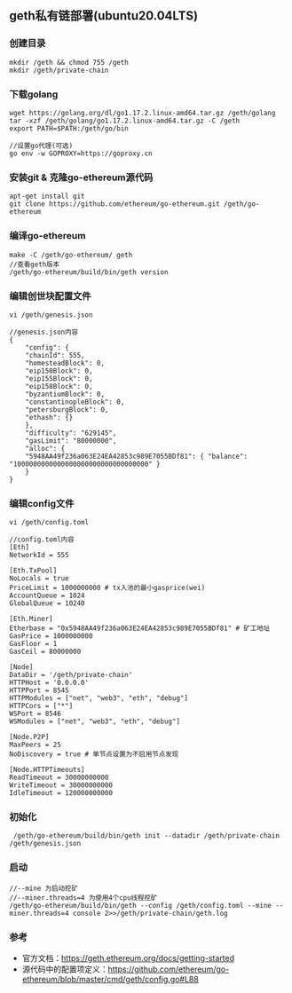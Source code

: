 ## geth私有链部署(ubuntu20.04LTS)
### 创建目录
    mkdir /geth && chmod 755 /geth
    mkdir /geth/private-chain
### 下载golang
    wget https://golang.org/dl/go1.17.2.linux-amd64.tar.gz /geth/golang
    tar -xzf /geth/golang/go1.17.2.linux-amd64.tar.gz -C /geth 
    export PATH=$PATH:/geth/go/bin

    //设置go代理(可选)
    go env -w GOPROXY=https://goproxy.cn 
### 安装git & 克隆go-ethereum源代码
    apt-get install git
    git clone https://github.com/ethereum/go-ethereum.git /geth/go-ethereum
### 编译go-ethereum
    make -C /geth/go-ethereum/ geth
    //查看geth版本
    /geth/go-ethereum/build/bin/geth version
### 编辑创世块配置文件
    vi /geth/genesis.json

    //genesis.json内容
    {
        "config": {
        "chainId": 555,
        "homesteadBlock": 0,
        "eip150Block": 0,
        "eip155Block": 0,
        "eip158Block": 0,
        "byzantiumBlock": 0,
        "constantinopleBlock": 0,
        "petersburgBlock": 0,
        "ethash": {}
        },
        "difficulty": "629145",
        "gasLimit": "80000000",
        "alloc": {
        "5948AA49f236a063E24EA42853c989E7055BDf81": { "balance": "1000000000000000000000000000000000" }
        }
    }
### 编辑config文件
    vi /geth/config.toml

    //config.toml内容
    [Eth]
    NetworkId = 555

    [Eth.TxPool]
    NoLocals = true
    PriceLimit = 1000000000 # tx入池的最小gasprice(wei)
    AccountQueue = 1024
    GlobalQueue = 10240

    [Eth.Miner]
    Etherbase = "0x5948AA49f236a063E24EA42853c989E7055BDf81" # 矿工地址
    GasPrice = 1000000000
    GasFloor = 1
    GasCeil = 80000000

    [Node]
    DataDir = '/geth/private-chain'
    HTTPHost = '0.0.0.0'
    HTTPPort = 8545
    HTTPModules = ["net", "web3", "eth", "debug"]
    HTTPCors = ["*"]
    WSPort = 8546
    WSModules = ["net", "web3", "eth", "debug"]

    [Node.P2P]
    MaxPeers = 25
    NoDiscovery = true # 单节点设置为不启用节点发现

    [Node.HTTPTimeouts]
    ReadTimeout = 30000000000
    WriteTimeout = 30000000000
    IdleTimeout = 120000000000

### 初始化
     /geth/go-ethereum/build/bin/geth init --datadir /geth/private-chain /geth/genesis.json
### 启动
    //--mine 为启动挖矿
    //--miner.threads=4 为使用4个cpu线程挖矿
    /geth/go-ethereum/build/bin/geth --config /geth/config.toml --mine --miner.threads=4 console 2>>/geth/private-chain/geth.log     

### 参考
- 官方文档：https://geth.ethereum.org/docs/getting-started
- 源代码中的配置项定义：https://github.com/ethereum/go-ethereum/blob/master/cmd/geth/config.go#L88